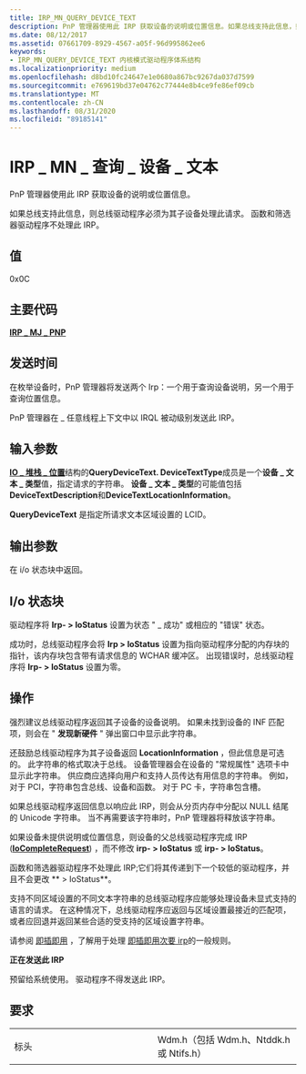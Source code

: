 ```yaml
---
title: IRP_MN_QUERY_DEVICE_TEXT
description: PnP 管理器使用此 IRP 获取设备的说明或位置信息。如果总线支持此信息，则总线驱动程序必须为其子设备处理此请求。 函数和筛选器驱动程序不处理此 IRP。
ms.date: 08/12/2017
ms.assetid: 07661709-8929-4567-a05f-96d995862ee6
keywords:
- IRP_MN_QUERY_DEVICE_TEXT 内核模式驱动程序体系结构
ms.localizationpriority: medium
ms.openlocfilehash: d8bd10fc24647e1e0680a867bc9267da037d7599
ms.sourcegitcommit: e769619bd37e04762c77444e8b4ce9fe86ef09cb
ms.translationtype: MT
ms.contentlocale: zh-CN
ms.lasthandoff: 08/31/2020
ms.locfileid: "89185141"
---
```

# <a name="irp_mn_query_device_text"></a>IRP \_ MN \_ 查询 \_ 设备 \_ 文本


PnP 管理器使用此 IRP 获取设备的说明或位置信息。

如果总线支持此信息，则总线驱动程序必须为其子设备处理此请求。 函数和筛选器驱动程序不处理此 IRP。

## <a name="value"></a>值

0x0C

<a name="major-code"></a>主要代码
----------

[**IRP \_ MJ \_ PNP**](irp-mj-pnp.md)

<a name="when-sent"></a>发送时间
---------

在枚举设备时，PnP 管理器将发送两个 Irp：一个用于查询设备说明，另一个用于查询位置信息。

PnP 管理器在 \_ 任意线程上下文中以 IRQL 被动级别发送此 IRP。

## <a name="input-parameters"></a>输入参数


[**IO \_ 堆栈 \_ 位置**](/windows-hardware/drivers/ddi/wdm/ns-wdm-_io_stack_location)结构的**QueryDeviceText. DeviceTextType**成员是一个**设备 \_ 文本 \_ 类型**值，指定请求的字符串。 **设备 \_ 文本 \_ 类型**的可能值包括**DeviceTextDescription**和**DeviceTextLocationInformation**。

**QueryDeviceText** 是指定所请求文本区域设置的 LCID。

## <a name="output-parameters"></a>输出参数


在 i/o 状态块中返回。

## <a name="io-status-block"></a>I/o 状态块


驱动程序将 **Irp- &gt; IoStatus** 设置为状态 " \_ 成功" 或相应的 "错误" 状态。

成功时，总线驱动程序会将 **Irp &gt; IoStatus** 设置为指向驱动程序分配的内存块的指针，该内存块包含带有请求信息的 WCHAR 缓冲区。 出现错误时，总线驱动程序将 **Irp- &gt; IoStatus** 设置为零。

<a name="operation"></a>操作
---------

强烈建议总线驱动程序返回其子设备的设备说明。 如果未找到设备的 INF 匹配项，则会在 " **发现新硬件** " 弹出窗口中显示此字符串。

还鼓励总线驱动程序为其子设备返回 **LocationInformation** ，但此信息是可选的。 此字符串的格式取决于总线。 设备管理器会在设备的 "常规属性" 选项卡中显示此字符串。 供应商应选择向用户和支持人员传达有用信息的字符串。 例如，对于 PCI，字符串包含总线、设备和函数。 对于 PC 卡，字符串包含槽。

如果总线驱动程序返回信息以响应此 IRP，则会从分页内存中分配以 NULL 结尾的 Unicode 字符串。 当不再需要该字符串时，PnP 管理器将释放该字符串。

如果设备未提供说明或位置信息，则设备的父总线驱动程序完成 IRP ([**IoCompleteRequest**](/windows-hardware/drivers/ddi/wdm/nf-wdm-iocompleterequest)) ，而不修改 **irp- &gt; IoStatus** 或 **irp- &gt; IoStatus**。

函数和筛选器驱动程序不处理此 IRP;它们将其传递到下一个较低的驱动程序，并且不会更改 ** &gt; IoStatus**。

支持不同区域设置的不同文本字符串的总线驱动程序应能够处理设备未显式支持的语言的请求。 在这种情况下，总线驱动程序应返回与区域设置最接近的匹配项，或者应回退并返回某些合适的受支持的区域设置字符串。

请参阅 [即插即用](https://docs.microsoft.com/windows-hardware/drivers/kernel/implementing-plug-and-play) ，了解用于处理 [即插即用次要 irp](plug-and-play-minor-irps.md)的一般规则。

**正在发送此 IRP**

预留给系统使用。 驱动程序不得发送此 IRP。

<a name="requirements"></a>要求
------------

<table>
<colgroup>
<col width="50%" />
<col width="50%" />
</colgroup>
<tbody>
<tr class="odd">
<td><p>标头</p></td>
<td>Wdm.h（包括 Wdm.h、Ntddk.h 或 Ntifs.h）</td>
</tr>
</tbody>
</table>

 

